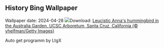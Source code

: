 ## History Bing Wallpaper
Wallpaper date: 2024-04-28
![](https://www.bing.com/th?id=OHR.LeucisticHummingbird_EN-CA9003598564_UHD.jpg&w=1000)Download: [Leucistic Anna's hummingbird in the Australia Garden, UCSC Arboretum, Santa Cruz, California (© yhelfman/Getty Images)](https://www.bing.com/th?id=OHR.LeucisticHummingbird_EN-CA9003598564_UHD.jpg)

Auto get programm by LtgX
